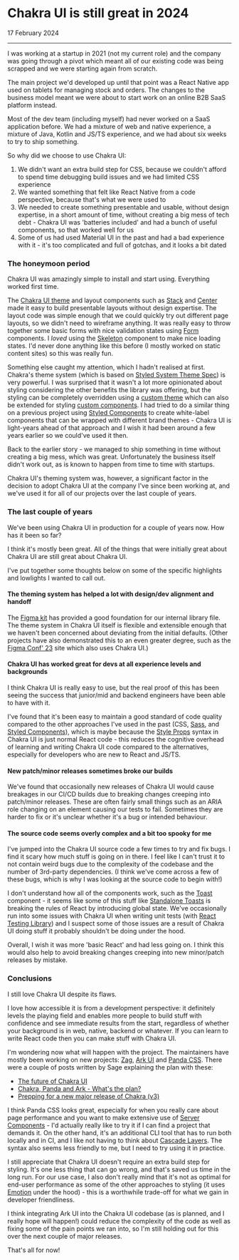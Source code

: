 # Chakra UI is still great in 2024

17 February 2024

---

I was working at a startup in 2021 (not my current role) and the company was going through a pivot which meant all of our existing code was being scrapped and we were starting again from scratch.

The main project we'd developed up until that point was a React Native app used on tablets for managing stock and orders. The changes to the business model meant we were about to start work on an online B2B SaaS platform instead.

Most of the dev team (including myself) had never worked on a SaaS application before. We had a mixture of web and native experience, a mixture of Java, Kotlin and JS/TS experience, and we had about six weeks to try to ship something.

So why did we choose to use Chakra UI:

1. We didn't want an extra build step for CSS, because we couldn't afford to spend time debugging build issues and we had limited CSS experience
2. We wanted something that felt like React Native from a code perspective, because that's what we were used to
3. We needed to create something presentable and usable, without design expertise, in a short amount of time, without creating a big mess of tech debt - Chakra UI was 'batteries included' and had a bunch of useful components, so that worked well for us
4. Some of us had used Material UI in the past and had a bad experience with it - it's too complicated and full of gotchas, and it looks a bit dated

### The honeymoon period

Chakra UI was amazingly simple to install and start using. Everything worked first time.

The [Chakra UI theme](https://chakra-ui.com/docs/styled-system/theme) and layout components such as [Stack](https://chakra-ui.com/docs/components/stack/usage) and [Center](https://chakra-ui.com/docs/components/center) made it easy to build presentable layouts without design expertise. The layout code was simple enough that we could quickly try out different page layouts, so we didn't need to wireframe anything. It was really easy to throw together some basic forms with nice validation states using [Form](https://chakra-ui.com/docs/components/form-control) components. I *loved* using the [Skeleton](https://chakra-ui.com/docs/components/skeleton/usage) component to make nice loading states. I'd never done anything like this before (I mostly worked on static content sites) so this was really fun.

Something else caught my attention, which I hadn't realised at first. Chakra's theme system (which is based on [Styled System Theme Spec](https://github.com/styled-system/styled-system/blob/master/docs/theme-specification.md)) is very powerful. I was surprised that it wasn't a lot more opinionated about styling considering the other benefits the library was offering, but the styling can be completely overridden using a [custom theme](https://chakra-ui.com/docs/styled-system/customize-theme) which can also be extended for styling [custom components](https://chakra-ui.com/docs/styled-system/component-style). I had tried to do a similar thing on a previous project using [Styled Components](https://styled-components.com/) to create white-label components that can be wrapped with different brand themes - Chakra UI is light-years ahead of that approach and I wish it had been around a few years earlier so we could've used it then.

Back to the earlier story - we managed to ship something in time without creating a big mess, which was great. Unfortunately the business itself didn't work out, as is known to happen from time to time with startups.

Chakra UI's theming system was, however, a significant factor in the decision to adopt Chakra UI at the company I've since been working at, and we've used it for all of our projects over the last couple of years.

### The last couple of years

We've been using Chakra UI in production for a couple of years now. How has it been so far?

I think it's mostly been great. All of the things that were initially great about Chakra UI are still great about Chakra UI.

I've put together some thoughts below on some of the specific highlights and lowlights I wanted to call out.

#### The theming system has helped a lot with design/dev alignment and handoff

The [Figma kit](https://chakra-ui.com/figma/ui-kit) has provided a good foundation for our internal library file. The theme system in Chakra UI itself is flexible and extensible enough that we haven't been concerned about deviating from the initial defaults. (Other projects have also demonstrated this to an even greater degree, such as the [Figma Conf' 23](https://config.figma.com/) site which also uses Chakra UI.)

#### Chakra UI has worked great for devs at all experience levels and backgrounds

I think Chakra UI is really easy to use, but the real proof of this has been seeing the success that junior/mid and backend engineers have been able to have with it.

I've found that it's been easy to maintain a good standard of code quality compared to the other approaches I've used in the past (CSS, [Sass](https://sass-lang.com/), and [Styled Components](https://styled-components.com/)), which is maybe because the [Style Props](https://chakra-ui.com/docs/styled-system/style-props) syntax in Chakra UI is just normal React code - this reduces the cognitive overhead of learning and writing Chakra UI code compared to the alternatives, especially for developers who are new to React and JS/TS.

#### New patch/minor releases sometimes broke our builds

We've found that occasionally new releases of Chakra UI would cause breakages in our CI/CD builds due to breaking changes creeping into patch/minor releases. These are often fairly small things such as an ARIA role changing on an element causing our tests to fail. Sometimes they are harder to fix or it's unclear whether it's a bug or intended behaviour.

#### The source code seems overly complex and a bit too spooky for me

I've jumped into the Chakra UI source code a few times to try and fix bugs. I find it scary how much stuff is going on in there. I feel like I can't trust it to not contain weird bugs due to the complexity of the codebase and the number of 3rd-party dependencies. (I think we've come across a few of these bugs, which is why I was looking at the source code to begin with!)

I don't understand how all of the components work, such as the [Toast](https://chakra-ui.com/docs/components/toast/usage) component - it seems like some of this stuff like [Standalone Toasts](https://chakra-ui.com/docs/components/toast/usage#standalone-toasts) is breaking the rules of React by introducing global state. We've occasionally run into some issues with Chakra UI when writing unit tests (with [React Testing Library](https://testing-library.com/docs/react-testing-library/intro/)) and I suspect some of those issues are a result of Chakra UI doing stuff it probably shouldn't be doing under the hood.

Overall, I wish it was more 'basic React' and had less going on. I think this would also help to avoid breaking changes creeping into new minor/patch releases by mistake.

### Conclusions

I still love Chakra UI despite its flaws.

I love how accessible it is from a development perspective: it definitely levels the playing field and enables more people to build stuff with confidence and see immediate results from the start, regardless of whether your background is in web, native, backend or whatever. If you can learn to write React code then you can make stuff with Chakra UI.

I'm wondering now what will happen with the project. The maintainers have mostly been working on new projects: [Zag](https://zagjs.com/), [Ark UI](https://ark-ui.com/) and [Panda CSS](https://panda-css.com/). There were a couple of posts written by Sage explaining the plan with these:

- [The future of Chakra UI](https://www.adebayosegun.com/blog/the-future-of-chakra-ui)
- [Chakra, Panda and Ark - What's the plan?](https://www.adebayosegun.com/blog/chakra-panda-ark-whats-the-plan)
- [Prepping for a new major release of Chakra (v3)](https://twitter.com/thesegunadebayo/status/1744759129300947112)

I think Panda CSS looks great, especially for when you really care about page performance and you want to make extensive use of [Server Components](https://nextjs.org/docs/app/building-your-application/rendering/server-components) - I'd actually really like to try it if I can find a project that demands it. On the other hand, it's an additional CLI tool that has to run both locally and in CI, and I like not having to think about [Cascade Layers](https://panda-css.com/docs/concepts/cascade-layers). The syntax also seems less friendly to me, but I need to try using it in practice.

I still appreciate that Chakra UI doesn't require an extra build step for styling. It's one less thing that can go wrong, and that's saved us time in the long run. For our use case, I also don't really mind that it's not as optimal for end-user performance as some of the other approaches to styling (it uses [Emotion](https://emotion.sh/docs/introduction) under the hood) - this is a worthwhile trade-off for what we gain in developer friendliness.

I think integrating Ark UI into the Chakra UI codebase (as is planned, and I really hope will happen!) could reduce the complexity of the code as well as fixing some of the pain points we ran into, so I'm still holding out for this over the next couple of major releases.

That's all for now!
